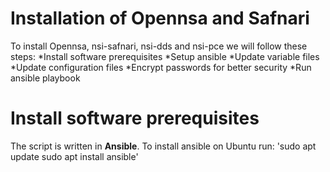 # Installation of Opennsa and Safnari
To install Opennsa, nsi-safnari, nsi-dds and nsi-pce we will follow these steps:
*Install software prerequisites
*Setup ansible
*Update variable files
*Update configuration files
*Encrypt passwords for better security
*Run ansible playbook
# Install software prerequisites
The script is written in **Ansible**. To install ansible on Ubuntu run:
'sudo apt update
sudo apt install ansible' 


